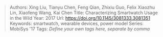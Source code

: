 > Authors: Xing Liu, Tianyu Chen, Feng Qian, Zhixiu Guo, Felix Xiaozhu Lin, Xiaofeng Wang, Kai Chen
> Title: Characterizing Smartwatch Usage in the Wild
> Year: 2017
> Url: https://doi.org/10.1145/3081333.3081351
> Keywords: smartwatch, wearable devices, power model
> Series: MobiSys '17
> Tags: *Define your own tags here, separate by comma*